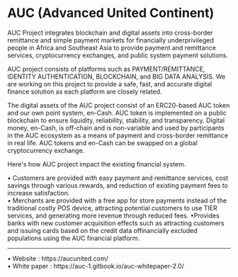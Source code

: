 # AUC (Advanced United Continent)

AUC Project integrates blockchain and digital assets into cross-border remittance and simple payment markets for financially underprivileged people in Africa and Southeast Asia to provide payment and remittance services, cryptocurrency exchanges, and public system payment solutions.

AUC project consists of platforms such as PAYMENT/REMITTANCE, IDENTITY AUTHENTICATION, BLOCKCHAIN, and BIG DATA ANALYSIS. We are working on this project to provide a safe, fast, and accurate digital finance solution as each platform are closely related.

The digital assets of the AUC project consist of an ERC20-based AUC token and our own point system, en-Cash. AUC token is implemented on a public blockchain to ensure liquidity, reliability, stability, and transparency. Digital money, en-Cash, is off-chain and is non-variable and used by participants in the AUC ecosystem as a means of payment and cross-border remittance in real life. AUC tokens and en-Cash can be swapped on a global cryptocurrency exchange.

Here's how AUC project impact the existing financial system.

• Customers are provided with easy payment and remittance services, cost savings through various rewards, and reduction of existing payment fees to increase satisfaction.<br/>
• Merchants are provided with a free app for store payments instead of the traditional costly POS device, attracting potential customers to use TIER services, and generating more revenue through reduced fees. •Provides banks with new customer acquisition effects such as attracting customers and issuing cards based on the credit data offinancially excluded populations using the AUC financial platform.

<hr/>
• Website : https://aucunited.com/<br/>
• White paper : https://auc-1.gitbook.io/auc-whitepaper-2.0/
